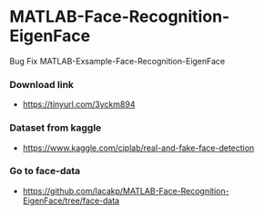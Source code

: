 # MATLAB-Face-Recognition-EigenFace
Bug Fix MATLAB-Exsample-Face-Recognition-EigenFace

### Download link
- https://tinyurl.com/3yckm894

### Dataset from kaggle
- https://www.kaggle.com/ciplab/real-and-fake-face-detection

### Go to face-data
- https://github.com/lacakp/MATLAB-Face-Recognition-EigenFace/tree/face-data
